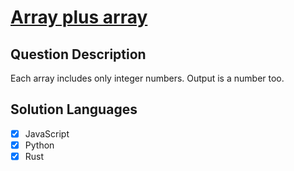 # [Array plus array](https://www.codewars.com/kata/5a2be17aee1aaefe2a000151)

## Question Description

Each array includes only integer numbers. Output is a number too.

## Solution Languages

- [x] JavaScript
- [x] Python
- [x] Rust